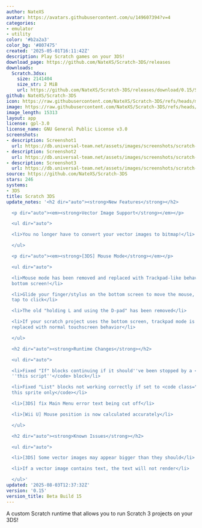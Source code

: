 ```yaml
---
author: NateXS
avatar: https://avatars.githubusercontent.com/u/149607394?v=4
categories:
- emulator
- utility
color: '#b2a2a3'
color_bg: '#807475'
created: '2025-05-01T16:11:42Z'
description: Play Scratch games on your 3DS!
download_page: https://github.com/NateXS/Scratch-3DS/releases
downloads:
  Scratch.3dsx:
    size: 2141404
    size_str: 2 MiB
    url: https://github.com/NateXS/Scratch-3DS/releases/download/0.15/Scratch.3dsx
github: NateXS/Scratch-3DS
icon: https://raw.githubusercontent.com/NateXS/Scratch-3DS/refs/heads/main/gfx/icon.png
image: https://raw.githubusercontent.com/NateXS/Scratch-3DS/refs/heads/main/gfx/logo.png
image_length: 15313
layout: app
license: gpl-3.0
license_name: GNU General Public License v3.0
screenshots:
- description: Screenshot1
  url: https://db.universal-team.net/assets/images/screenshots/scratch-3ds/screenshot1.png
- description: Screenshot2
  url: https://db.universal-team.net/assets/images/screenshots/scratch-3ds/screenshot2.png
- description: Screenshot3
  url: https://db.universal-team.net/assets/images/screenshots/scratch-3ds/screenshot3.png
source: https://github.com/NateXS/Scratch-3DS
stars: 246
systems:
- 3DS
title: Scratch 3DS
update_notes: '<h2 dir="auto"><strong>New Features</strong></h2>

  <p dir="auto"><em><strong>Vector Image Support</strong></em></p>

  <ul dir="auto">

  <li>You no longer have to convert your vector images to bitmap!</li>

  </ul>

  <p dir="auto"><em><strong>[3DS] Mouse Mode</strong></em></p>

  <ul dir="auto">

  <li>Mouse mode has been removed and replaced with Trackpad-like behavior on the
  bottom screen!</li>

  <li>Glide your finger/stylus on the bottom screen to move the mouse, and quickly
  tap to click</li>

  <li>The old "holding L and using the D-pad" has been removed</li>

  <li>If your scratch project uses the bottom screen, trackpad mode is disabled and
  replaced with normal touchscreen behavior</li>

  </ul>

  <h2 dir="auto"><strong>Runtime Changes</strong></h2>

  <ul dir="auto">

  <li>Fixed "If" blocks continuing if it should''ve been stopped by a <code class="notranslate">Stop
  ''this script''</code> block</li>

  <li>Fixed "List" blocks not working correctly if set to <code class="notranslate">For
  this sprite only</code></li>

  <li>[3DS] fix Main Menu error text being cut off</li>

  <li>[Wii U] Mouse position is now calculated accurately</li>

  </ul>

  <h2 dir="auto"><strong>Known Issues</strong></h2>

  <ul dir="auto">

  <li>[3DS] Some vector images may appear bigger than they should</li>

  <li>If a vector image contains text, the text will not render</li>

  </ul>'
updated: '2025-08-03T12:37:32Z'
version: '0.15'
version_title: Beta Build 15
---
```

A custom Scratch runtime that allows you to run Scratch 3 projects on your 3DS!